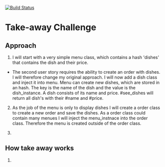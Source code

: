 [![Build Status](https://travis-ci.org/ccfz/takeaway-challenge.svg?branch=master)](https://travis-ci.org/ccfz/takeaway-challenge)

# Take-away Challenge


## Approach

1. I will start with a very simple menu class, which contains a hash 'dishes' that contains the dish and their price. 
* The second user story requires the ability to create an order with dishes. I will therefore change my original approach. I will now add a dish class and inject it into menu. Menu can create new dishes, which are stored in an hash. The key is the name of the dish and the value is the dish_instance. A dish consists of its name and price. #see_dishes will return all dish's with their #name and #price. 

2. As the job of the menu is only to display dishes I will create a order class to create a new order and save the dishes. As a order class could contain many menues I will inject the menu_instnace into the order class. Therefore the menu is created outside of the order class.

3. 

## How take away works

1. 
